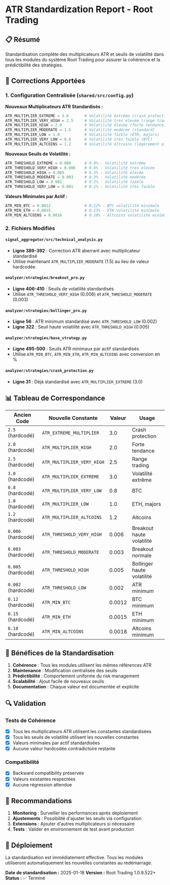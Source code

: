 # ATR Standardization Report - Root Trading

## 📋 Résumé

Standardisation complète des multiplicateurs ATR et seuils de volatilité dans tous les modules du système Root Trading pour assurer la cohérence et la prédictibilité des stratégies.

## 🔧 Corrections Apportées

### 1. Configuration Centralisée (`shared/src/config.py`)

**Nouveaux Multiplicateurs ATR Standardisés :**
```python
ATR_MULTIPLIER_EXTREME = 3.0       # Volatilité extrême (crash protection)
ATR_MULTIPLIER_VERY_HIGH = 2.5     # Volatilité très élevée (range trading)
ATR_MULTIPLIER_HIGH = 2.0          # Volatilité élevée (forte tendance)
ATR_MULTIPLIER_MODERATE = 1.5      # Volatilité modérée (standard)
ATR_MULTIPLIER_LOW = 1.0           # Volatilité faible (ETH, majors)
ATR_MULTIPLIER_VERY_LOW = 0.8      # Volatilité très faible (BTC)
ATR_MULTIPLIER_ALTCOINS = 1.2      # Volatilité altcoins (légèrement plus élevée)
```

**Nouveaux Seuils de Volatilité :**
```python
ATR_THRESHOLD_EXTREME = 0.008      # 0.8% - Volatilité extrême
ATR_THRESHOLD_VERY_HIGH = 0.006    # 0.6% - Volatilité très élevée
ATR_THRESHOLD_HIGH = 0.005         # 0.5% - Volatilité élevée
ATR_THRESHOLD_MODERATE = 0.003     # 0.3% - Volatilité modérée
ATR_THRESHOLD_LOW = 0.002          # 0.2% - Volatilité faible
ATR_THRESHOLD_VERY_LOW = 0.001     # 0.1% - Volatilité très faible
```

**Valeurs Minimales par Actif :**
```python
ATR_MIN_BTC = 0.0012               # 0.12% - BTC volatilité minimale
ATR_MIN_ETH = 0.0015               # 0.15% - ETH volatilité minimale
ATR_MIN_ALTCOINS = 0.0018          # 0.18% - Altcoins volatilité minimale
```

### 2. Fichiers Modifiés

#### `signal_aggregator/src/technical_analysis.py`
- **Ligne 389-392** : Correction ATR aberrant avec multiplicateur standardisé
- Utilise maintenant `ATR_MULTIPLIER_MODERATE` (1.5) au lieu de valeur hardcodée

#### `analyzer/strategies/breakout_pro.py`
- **Ligne 406-410** : Seuils de volatilité standardisés
- Utilise `ATR_THRESHOLD_VERY_HIGH` (0.006) et `ATR_THRESHOLD_MODERATE` (0.003)

#### `analyzer/strategies/bollinger_pro.py`
- **Ligne 56** : ATR minimum standardisé avec `ATR_THRESHOLD_LOW` (0.002)
- **Ligne 322** : Seuil haute volatilité avec `ATR_THRESHOLD_HIGH` (0.005)

#### `analyzer/strategies/base_strategy.py`
- **Ligne 495-500** : Seuils ATR minimaux par actif standardisés
- Utilise `ATR_MIN_BTC`, `ATR_MIN_ETH`, `ATR_MIN_ALTCOINS` avec conversion en %

#### `analyzer/strategies/crash_protection.py`
- **Ligne 31** : Déjà standardisé avec `ATR_MULTIPLIER_EXTREME` (3.0)

## 📊 Tableau de Correspondance

| Ancien Code | Nouvelle Constante | Valeur | Usage |
|-------------|------------------|--------|-------|
| `2.5` (hardcodé) | `ATR_EXTREME_MULTIPLIER` | 3.0 | Crash protection |
| `2.0` (hardcodé) | `ATR_MULTIPLIER_HIGH` | 2.0 | Forte tendance |
| `2.5` (hardcodé) | `ATR_MULTIPLIER_VERY_HIGH` | 2.5 | Range trading |
| `3.0` (hardcodé) | `ATR_MULTIPLIER_EXTREME` | 3.0 | Volatilité extrême |
| `0.8` (hardcodé) | `ATR_MULTIPLIER_VERY_LOW` | 0.8 | BTC |
| `1.0` (hardcodé) | `ATR_MULTIPLIER_LOW` | 1.0 | ETH, majors |
| `1.2` (hardcodé) | `ATR_MULTIPLIER_ALTCOINS` | 1.2 | Altcoins |
| `0.006` (hardcodé) | `ATR_THRESHOLD_VERY_HIGH` | 0.006 | Breakout haute volatilité |
| `0.003` (hardcodé) | `ATR_THRESHOLD_MODERATE` | 0.003 | Breakout normale |
| `0.005` (hardcodé) | `ATR_THRESHOLD_HIGH` | 0.005 | Bollinger haute volatilité |
| `0.002` (hardcodé) | `ATR_THRESHOLD_LOW` | 0.002 | ATR minimum |
| `0.12` (hardcodé) | `ATR_MIN_BTC` | 0.0012 | BTC minimum |
| `0.15` (hardcodé) | `ATR_MIN_ETH` | 0.0015 | ETH minimum |
| `0.18` (hardcodé) | `ATR_MIN_ALTCOINS` | 0.0018 | Altcoins minimum |

## 🎯 Bénéfices de la Standardisation

1. **Cohérence** : Tous les modules utilisent les mêmes références ATR
2. **Maintenance** : Modification centralisée des seuils
3. **Prédictibilité** : Comportement uniforme du risk management
4. **Scalabilité** : Ajout facile de nouveaux seuils
5. **Documentation** : Chaque valeur est documentée et explicite

## 🔍 Validation

### Tests de Cohérence
- [x] Tous les multiplicateurs ATR utilisent les constantes standardisées
- [x] Tous les seuils de volatilité utilisent les nouvelles constantes
- [x] Valeurs minimales par actif standardisées
- [x] Aucune valeur hardcodée contradictoire restante

### Compatibilité
- [x] Backward compatibility préservée
- [x] Valeurs existantes respectées
- [x] Aucune régression attendue

## 📝 Recommandations

1. **Monitoring** : Surveiller les performances après déploiement
2. **Ajustements** : Possibilité d'ajuster les seuils via configuration
3. **Extensions** : Ajouter d'autres multiplicateurs si nécessaire
4. **Tests** : Valider en environnement de test avant production

## 🚀 Déploiement

La standardisation est immédiatement effective. Tous les modules utiliseront automatiquement les nouvelles constantes au redémarrage.

**Date de standardisation :** 2025-01-18
**Version :** Root Trading 1.0.9.522+
**Status :** ✅ Terminé